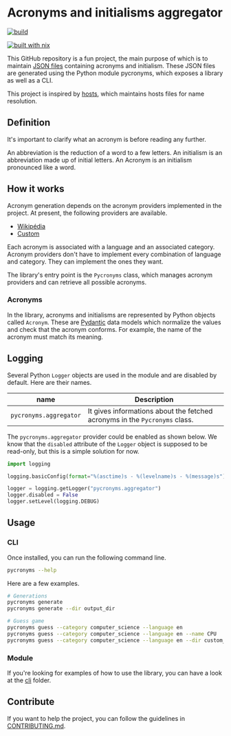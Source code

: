 # Acronyms and initialisms aggregator 

[![build](https://github.com/theobori/pycronyms/actions/workflows/build.yml/badge.svg)](https://github.com/theobori/pycronyms/actions/workflows/build.yml)

[![built with nix](https://builtwithnix.org/badge.svg)](https://builtwithnix.org)

This GitHub repository is a fun project, the main purpose of which is to maintain [JSON files](pycronyms_output) containing acronyms and initialism. These JSON files are generated using the Python module pycronyms, which exposes a library as well as a CLI.

This project is inspired by [hosts](https://github.com/StevenBlack/hosts), which maintains hosts files for name resolution.

## Definition

It's important to clarify what an acronym is before reading any further.

An abbreviation is the reduction of a word to a few letters.
An initialism is an abbreviation made up of initial letters.
An Acronym is an initialism pronounced like a word.

## How it works

Acronym generation depends on the acronym providers implemented in the project. At present, the following providers are available.
- [Wikipédia](pycronyms/providers/wikipedia.py)
- [Custom](pycronyms/providers/custom.py)

Each acronym is associated with a language and an associated category. Acronym providers don't have to implement every combination of language and category. They can implement the ones they want.

The library's entry point is the `Pycronyms` class, which manages acronym providers and can retrieve all possible acronyms.

### Acronyms

In the library, acronyms and initialisms are represented by Python objects called `Acronym`. These are [Pydantic](https://docs.pydantic.dev/latest/) data models which normalize the values and check that the acronym conforms. For example, the name of the acronym must match its meaning.

## Logging

Several Python `Logger` objects are used in the module and are disabled by default. Here are their names.

| name | Description |
| - | - |
| `pycronyms.aggregator` | It gives informations about the fetched acronyms in the `Pycronyms` class.  |

The `pycronyms.aggregator` provider could be enabled as shown below. We know that the `disabled` attribute of the `Logger` object is supposed to be read-only, but this is a simple solution for now.

```python
import logging

logging.basicConfig(format="%(asctime)s - %(levelname)s - %(message)s")

logger = logging.getLogger("pycronyms.aggregator")
logger.disabled = False
logger.setLevel(logging.DEBUG)
```

## Usage

### CLI

Once installed, you can run the following command line.

```bash
pycronyms --help
```

Here are a few examples.

```bash
# Generations
pycronyms generate
pycronyms generate --dir output_dir

# Guess game
pycronyms guess --category computer_science --language en
pycronyms guess --category computer_science --language en --name CPU
pycronyms guess --category computer_science --language en --dir custom_generation_dir
```

### Module

If you're looking for examples of how to use the library, you can have a look at the [cli](pycronyms/cli) folder.

## Contribute

If you want to help the project, you can follow the guidelines in [CONTRIBUTING.md](./CONTRIBUTING.md).
